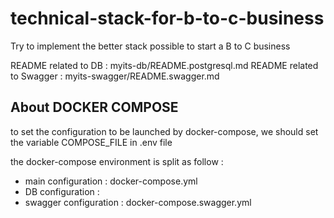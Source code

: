 # technical-stack-for-b-to-c-business
Try to implement the better stack possible to start a B to C business

README related to DB : myits-db/README.postgresql.md
README related to Swagger : myits-swagger/README.swagger.md

## About DOCKER COMPOSE

to set the configuration to be launched by docker-compose, we should set the variable 
COMPOSE_FILE in .env file

the docker-compose environment is split as follow :
  * main configuration : docker-compose.yml
  * DB configuration : 
  * swagger configuration : docker-compose.swagger.yml


